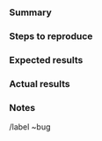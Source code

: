 ### Summary

<!-- Please describe the bug encountered -->

### Steps to reproduce

<!-- Provide a short but concise step-by-step description of how it can be reproduced -->

### Expected results

<!-- Describe what should be the proper/expected result -->

### Actual results

<!-- Describe what is the actual/unexpected result -->

### Notes

<!-- Provide additional notes (if needed) that you consider relevant to this issue -->

/label ~bug